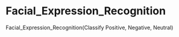 # Facial_Expression_Recognition
Facial_Expression_Recognition(Classify Positive, Negative, Neutral)

